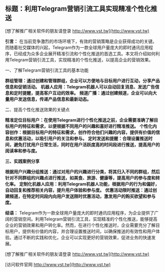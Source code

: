 ## **标题：利用Telegram营销引流工具实现精准个性化推送**

[想了解推广相关软件的朋友请登录 http://www.vst.tw](http://www.vst.tw)

**引言：**
在当前竞争激烈的市场环境下，有效的营销策略是企业获得成功的关键。而随着社交媒体的兴起，Telegram作为一款全球用户量庞大的即时通讯应用程序，已经成为众多企业展开精准引流和个性化推送的首选工具。本文将介绍如何利用Telegram营销引流工具，实现精准的个性化推送，以提高企业的营销效果。

一、了解Telegram营销引流工具的基本功能

**群组管理：通过创建和管理群组，企业可以方便地与目标用户进行互动，分享产品信息和促销活动。**
**机器人应用：Telegram机器人可以自动回复消息、发送广告信息和定时提醒，提高客户互动的效率。**
**频道广播：通过创建频道，企业可以向大量用户发送信息，传递产品信息和最新动态。**

二、提高个性化推送效果的关键点

**精准定位目标用户：在使用Telegram进行个性化推送之前，企业需要准确了解目标用户的特征和需求，以便根据不同用户的兴趣和喜好进行精准推送。**
**个性化内容创作：根据目标用户的特征和需求，创作符合他们兴趣的内容，提供有价值的信息和优惠活动，以吸引用户的关注和参与。**
**定时发送和提醒：合理设置推送时间，避免打扰用户日常生活，同时在用户活跃度高的时间段进行推送，提高用户的阅读率和参与度。**

**三、实践案例分享**

**根据用户兴趣分组推送：通过对用户的兴趣进行分类，将其归入不同的群组，然后针对不同群组的兴趣点进行推送，如美食、旅游、健康等，提高用户的参与度和转化率。**
**定制化机器人应用：利用Telegram机器人功能，根据用户的行为和偏好，自动回复和推荐相关内容，提升用户体验和参与度。**
**优惠活动限时推送：通过创建频道，在特定时间段内向用户发送限时优惠活动，激发用户的购买欲望和参与度。**

**结语：**
Telegram作为一款全球用户量庞大的即时通讯应用程序，为企业提供了广阔的营销空间。利用Telegram营销引流工具，实现精准的个性化推送，能够提高企业的营销效果和用户转化率。然而，在进行个性化推送时，企业需要充分了解目标用户，提供有价值的内容，并合理设置推送时间，以确保推送的有效性和用户体验。通过不断的实践和优化，企业可以实现更好的营销效果，促进业务的快速发展。

[想了解推广相关软件的朋友请登录 http://www.vst.tw](http://www.vst.tw)


[访问软件官网 http://www.vst.tw](http://www.vst.tw)
